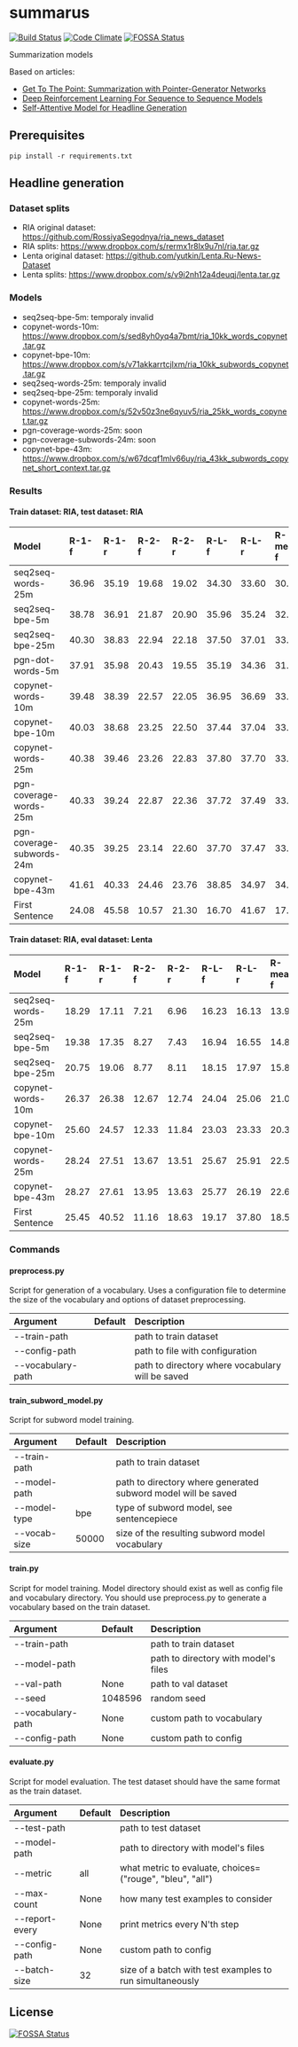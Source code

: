 # summarus

[![Build Status](https://travis-ci.org/IlyaGusev/summarus.svg?branch=master)](https://travis-ci.org/IlyaGusev/summarus)
[![Code Climate](https://codeclimate.com/github/IlyaGusev/summarus/badges/gpa.svg)](https://codeclimate.com/github/IlyaGusev/summarus)
[![FOSSA Status](https://app.fossa.io/api/projects/git%2Bgithub.com%2FIlyaGusev%2Fsummarus.svg?type=shield)](https://app.fossa.io/projects/git%2Bgithub.com%2FIlyaGusev%2Fsummarus?ref=badge_shield)

Summarization models

Based on articles:
* [Get To The Point: Summarization with Pointer-Generator Networks](https://arxiv.org/abs/1704.04368)
* [Deep Reinforcement Learning For Sequence to Sequence Models](https://arxiv.org/abs/1805.09461)
* [Self-Attentive Model for Headline Generation](https://arxiv.org/abs/1901.07786)

## Prerequisites
```
pip install -r requirements.txt
```

## Headline generation

### Dataset splits
* RIA original dataset: https://github.com/RossiyaSegodnya/ria_news_dataset
* RIA splits: https://www.dropbox.com/s/rermx1r8lx9u7nl/ria.tar.gz
* Lenta original dataset: https://github.com/yutkin/Lenta.Ru-News-Dataset
* Lenta splits: https://www.dropbox.com/s/v9i2nh12a4deuqj/lenta.tar.gz

### Models
* seq2seq-bpe-5m: temporaly invalid
* copynet-words-10m: https://www.dropbox.com/s/sed8yh0yq4a7bmt/ria_10kk_words_copynet.tar.gz
* copynet-bpe-10m: https://www.dropbox.com/s/v71akkarrtcjlxm/ria_10kk_subwords_copynet.tar.gz
* seq2seq-words-25m: temporaly invalid
* seq2seq-bpe-25m: temporaly invalid
* copynet-words-25m: https://www.dropbox.com/s/52v50z3ne6qyuv5/ria_25kk_words_copynet.tar.gz
* pgn-coverage-words-25m: soon
* pgn-coverage-subwords-24m: soon
* copynet-bpe-43m: https://www.dropbox.com/s/w67dcqf1mlv66uy/ria_43kk_subwords_copynet_short_context.tar.gz

### Results

#### Train dataset: RIA, test dataset: RIA

| Model                     | R-1-f | R-1-r | R-2-f | R-2-r | R-L-f | R-L-r | R-mean-f | BLEU  |
|:--------------------------|:------|:------|:------|:------|:------|:------|:---------|:------|
| seq2seq-words-25m         | 36.96 | 35.19 | 19.68 | 19.02 | 34.30 | 33.60 | 30.31    | 44.69 |
| seq2seq-bpe-5m            | 38.78 | 36.91 | 21.87 | 20.90 | 35.96 | 35.24 | 32.20    | 49.77 |
| seq2seq-bpe-25m           | 40.30 | 38.83 | 22.94 | 22.18 | 37.50 | 37.01 | 33.58    | 51.66 |
| pgn-dot-words-5m          | 37.91 | 35.98 | 20.43 | 19.55 | 35.19 | 34.36 | 31.18    | 47.08 |
| copynet-words-10m         | 39.48 | 38.39 | 22.57 | 22.05 | 36.95 | 36.69 | 33.00    | 51.99 |
| copynet-bpe-10m           | 40.03 | 38.68 | 23.25 | 22.50 | 37.44 | 37.04 | 33.57    | 52.57 |
| copynet-words-25m         | 40.38 | 39.46 | 23.26 | 22.83 | 37.80 | 37.70 | 33.81    | 52.99 |
| pgn-coverage-words-25m    | 40.33 | 39.24 | 22.87 | 22.36 | 37.72 | 37.49 | 33.64    | 51.48 |
| pgn-coverage-subwords-24m | 40.35 | 39.25 | 23.14 | 22.60 | 37.70 | 37.47 | 33.73    | 52.61 |
| copynet-bpe-43m           | 41.61 | 40.33 | 24.46 | 23.76 | 38.85 | 34.97 | 34.97    | 53.80 |
| First Sentence            | 24.08 | 45.58 | 10.57 | 21.30 | 16.70 | 41.67 | 17.12    | -     |

#### Train dataset: RIA, eval dataset: Lenta

| Model             | R-1-f | R-1-r | R-2-f | R-2-r | R-L-f | R-L-r | R-mean-f | BLEU  |
|:------------------|:------|:------|:------|:------|:------|:------|:---------|:------|
| seq2seq-words-25m | 18.29 | 17.11 | 7.21  | 6.96  | 16.23 | 16.13 | 13.91    | 23.35 |
| seq2seq-bpe-5m    | 19.38 | 17.35 | 8.27  | 7.43  | 16.94 | 16.55 | 14.86    | 25.14 |
| seq2seq-bpe-25m   | 20.75 | 19.06 | 8.77  | 8.11  | 18.15 | 17.97 | 15.89    | 28.21 |
| copynet-words-10m | 26.37 | 26.38 | 12.67 | 12.74 | 24.04 | 25.06 | 21.02    | 38.36 |
| copynet-bpe-10m   | 25.60 | 24.57 | 12.33 | 11.84 | 23.03 | 23.33 | 20.32    | 36.13 |
| copynet-words-25m | 28.24 | 27.51 | 13.67 | 13.51 | 25.67 | 25.91 | 22.53    | 40.13 |
| copynet-bpe-43m   | 28.27 | 27.61 | 13.95 | 13.63 | 25.77 | 26.19 | 22.66    | 40.44 |
| First Sentence    | 25.45 | 40.52 | 11.16 | 18.63 | 19.17 | 37.80 | 18.59    | 25.45 |

### Commands

#### preprocess.py

Script for generation of a vocabulary.
Uses a configuration file to determine the size of the vocabulary and options of dataset preprocessing.

| Argument          | Default | Description                                      |
|:------------------|:--------|:-------------------------------------------------|
| --train-path      |         | path to train dataset                            |
| --config-path     |         | path to file with configuration                  |
| --vocabulary-path |         | path to directory where vocabulary will be saved |

#### train_subword_model.py

Script for subword model training.

| Argument          | Default | Description                                                   |
|:------------------|:--------|:--------------------------------------------------------------|
| --train-path      |         | path to train dataset                                         |
| --model-path      |         | path to directory where generated subword model will be saved |
| --model-type      | bpe     | type of subword model, see sentencepiece                      |
| --vocab-size      | 50000   | size of the resulting subword model vocabulary                |

#### train.py

Script for model training. Model directory should exist as well as config file and vocabulary directory.
You should use preprocess.py to generate a vocabulary based on the train dataset.

| Argument          | Default | Description                          |
|:------------------|:--------|:-------------------------------------|
| --train-path      |         | path to train dataset                |
| --model-path      |         | path to directory with model's files |
| --val-path        | None    | path to val dataset                  |
| --seed            | 1048596 | random seed                          |
| --vocabulary-path | None    | custom path to vocabulary            |
| --config-path     | None    | custom path to config                |

#### evaluate.py

Script for model evaluation. The test dataset should have the same format as the train dataset.

| Argument          | Default | Description                                               |
|:------------------|:--------|:----------------------------------------------------------|
| --test-path       |         | path to test dataset                                      |
| --model-path      |         | path to directory with model's files                      |
| --metric          | all     | what metric to evaluate, choices=("rouge", "bleu", "all") |
| --max-count       | None    | how many test examples to consider                        |
| --report-every    | None    | print metrics every N'th step                             |
| --config-path     | None    | custom path to config                                     |
| --batch-size      | 32      | size of a batch with test examples to run simultaneously  |


## License
[![FOSSA Status](https://app.fossa.io/api/projects/git%2Bgithub.com%2FIlyaGusev%2Fsummarus.svg?type=large)](https://app.fossa.io/projects/git%2Bgithub.com%2FIlyaGusev%2Fsummarus?ref=badge_large)